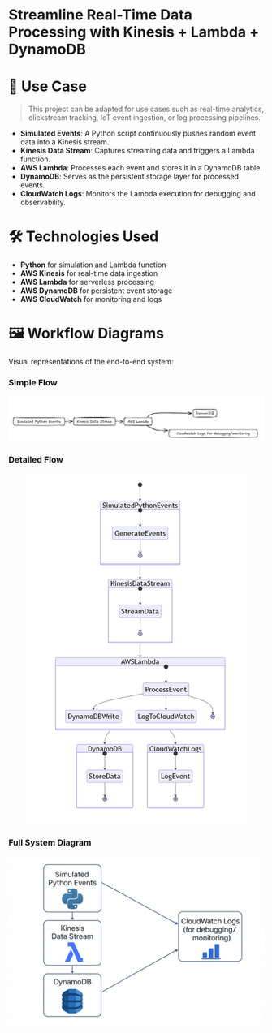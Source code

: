 # Streamline Real-Time Data Processing with Kinesis + Lambda + DynamoDB

# 🧪 Use Case

> This project can be adapted for use cases such as real-time analytics, clickstream tracking, IoT event ingestion, or log processing pipelines.

- **Simulated Events**: A Python script continuously pushes random event data into a Kinesis stream.
- **Kinesis Data Stream**: Captures streaming data and triggers a Lambda function.
- **AWS Lambda**: Processes each event and stores it in a DynamoDB table.
- **DynamoDB**: Serves as the persistent storage layer for processed events.
- **CloudWatch Logs**: Monitors the Lambda execution for debugging and observability.

# 🛠 Technologies Used

- **Python** for simulation and Lambda function
- **AWS Kinesis** for real-time data ingestion
- **AWS Lambda** for serverless processing
- **AWS DynamoDB** for persistent event storage
- **AWS CloudWatch** for monitoring and logs


# 🖼 Workflow Diagrams

Visual representations of the end-to-end system:

### Simple Flow
![Simple Workflow](./assets/simple_workflow.png)

### Detailed Flow
<p align="center">
  <img src="./assets/detailed_workflow.png" alt="Detailed Workflow">
</p>

### Full System Diagram
![Full System](./assets/workflow-diagram.png)